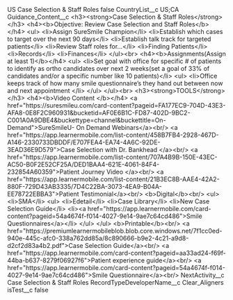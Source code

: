 <?xml version="1.0" encoding="UTF-8"?>
<CustomMetadata xmlns="http://soap.sforce.com/2006/04/metadata" xmlns:xsi="http://www.w3.org/2001/XMLSchema-instance" xmlns:xsd="http://www.w3.org/2001/XMLSchema">
    <label>US Case Selection &amp; Staff Roles</label>
    <protected>false</protected>
    <values>
        <field>CountryList__c</field>
        <value xsi:type="xsd:string">US;CA</value>
    </values>
    <values>
        <field>Guidance_Content__c</field>
        <value xsi:type="xsd:string">&lt;h3&gt;&lt;strong&gt;Case Selection &amp; Staff Roles&lt;/strong&gt;&lt;/h3&gt;
&lt;h4&gt;&lt;b&gt;Objective: Review Case Selection and Staff Roles&lt;/b&gt;&lt;/h4&gt;
&lt;ul&gt;
&lt;li&gt;Assign SureSmile Champion&lt;/li&gt;
&lt;li&gt;Establish which cases to target over the next 90 days&lt;/li&gt;
&lt;li&gt;Establish talk track for targeted patients&lt;/li&gt;
&lt;li&gt;Review Staff roles for…&lt;/li&gt;
&lt;li&gt;Finding Patients&lt;/li&gt;
&lt;li&gt;Records&lt;/li&gt;
&lt;li&gt;Finances&lt;/li&gt;
&lt;/ul&gt;&lt;br&gt;
&lt;h4&gt;&lt;b&gt;Assignments(Assign at least 1)&lt;/b&gt;&lt;/h4&gt;
&lt;ul&gt;
&lt;li&gt;Set goal with office for specific # of patients to identify as ortho candidates over next 2 weeks(set a goal of 33% of candidates and/or a specific number like 10 patients)&lt;/li&gt;
&lt;ul&gt;
&lt;li&gt;Office keeps track of how many smile questionnaire’s they hand out between now and next appointment
&lt;/li&gt;
&lt;/ul&gt;
&lt;/ul&gt;&lt;br&gt;
&lt;h3&gt;&lt;strong&gt;TOOLS&lt;/strong&gt;&lt;/h3&gt;
&lt;h4&gt;&lt;b&gt;Video Content &lt;/b&gt;&lt;/h4&gt;
&lt;a href=&quot;https://suresmileu.com/card-content?pageid=FA177EC9-704D-43E3-AFA8-0E8F2C960931&amp;bucketid=AF0E6B1C-FD87-402D-9BC2-C001A0A9DBE4&amp;buckettype=channel&amp;buckettitle=On-Demand&quot;&gt;SureSmileU- On Demand Webinars​&lt;/a&gt;&lt;br/&gt;
&lt;a href=&quot;https://app.learnermobile.com/list-content/458B7FB4-2928-467D-A146-2330733DBDDF/E707FEA4-EA74-4A6C-92DE-3EAD36E9D579&quot;&gt;Case Selection with Dr. Bankhead &lt;/a&gt;&lt;br/&gt;
&lt;a href=&quot;https://app.learnermobile.com/list-content/707A4B9B-150E-43EC-AC50-B0F2E52CF25A/DED1BAA4-621E-4061-84F4-232854A60359&quot;&gt;Patient Journey Video &lt;/a&gt;&lt;br/&gt;
&lt;a href=&quot;https://app.learnermobile.com/list-content/21B3EC8B-AAE4-42A2-880F-729D43AB3335/7D4C22BA-3073-4EA9-B04A-EE78722EBBA3&quot;&gt;Patient Testimonial&lt;/a&gt;&lt;br/&gt;
&lt;b&gt;Digital&lt;/b&gt;&lt;br/&gt;
&lt;ul&gt;
&lt;li&gt;SMA​​&lt;/li&gt;
&lt;ul&gt;
&lt;li&gt;Edetail​​&lt;/li&gt;
&lt;li&gt;Case Library​​&lt;/li&gt;
&lt;li&gt;New Case Selection Guide​​&lt;/li&gt;
&lt;li&gt;&lt;a href=&quot;https://app.learnermobile.com/card-content?pageid=54a4674f-f014-4027-9e14-9ae7c64cd486&quot;&gt;Smile Questionnaires&lt;/a&gt;&lt;/li&gt;
&lt;/ul&gt;
&lt;/ul&gt;
&lt;b&gt;Printable&lt;/b&gt;&lt;br/&gt;
&lt;a href=&quot;https://premiumlearnermobileblob.blob.core.windows.net/7f1cc0ed-940e-445c-afc0-338a762dd85a/8c890666-b9e2-4c21-a9d8-d2cf2d83a4b2.pdf&quot;&gt;Case Selection Guide&lt;/a&gt;&lt;br/&gt;
&lt;a href=&quot;https://app.learnermobile.com/card-content?pageid=aa33ad24-f69f-44ba-b637-8279f06927f6&quot;&gt;Patient experience guide&lt;/a&gt;&lt;br/&gt;
&lt;a href=&quot;https://app.learnermobile.com/card-content?pageid=54a4674f-f014-4027-9e14-9ae7c64cd486&quot;&gt;Smile Questionnaire&lt;/a&gt;&lt;br/&gt;</value>
    </values>
    <values>
        <field>NextActivity__c</field>
        <value xsi:type="xsd:string">Case Selection &amp; Staff Roles</value>
    </values>
    <values>
        <field>RecordTypeDeveloperName__c</field>
        <value xsi:type="xsd:string">Clear_Aligners</value>
    </values>
    <values>
        <field>isTest__c</field>
        <value xsi:type="xsd:boolean">false</value>
    </values>
</CustomMetadata>

